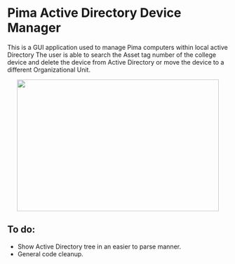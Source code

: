# Pima Active Directory Device Manager

This is a GUI application used to manage Pima computers within local active Directory
The user is able to search the Asset tag number of the college device and
delete the device from Active Directory or move the device to a different Organizational Unit.

<p align="center">
  <img width="460" height="300" src="https://user-images.githubusercontent.com/71028103/97741321-c1e40300-1a9f-11eb-888b-9f680041874e.PNG">
</p>

## To do:
* Show Active Directory tree in an easier to parse manner.
* General code cleanup.
